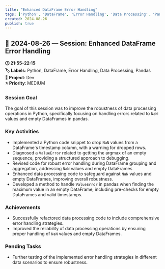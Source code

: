```yaml
---
title: "Enhanced DataFrame Error Handling"
tags: ['Python', 'DataFrame', 'Error Handling', 'Data Processing', 'Pandas']
created: 2024-08-26
publish: true
---
```


## 📅 2024-08-26 — Session: Enhanced DataFrame Error Handling

**🕒 21:55–22:15**  
**🏷️ Labels**: Python, DataFrame, Error Handling, Data Processing, Pandas  
**📂 Project**: Dev  
**⭐ Priority**: MEDIUM  


### Session Goal
The goal of this session was to improve the robustness of data processing operations in Python, specifically focusing on handling errors related to `NaN` values and empty DataFrames in pandas.

### Key Activities
- Implemented a Python code snippet to drop `NaN` values from a DataFrame's timestamp column, with a warning for dropped rows.
- Diagnosed a `ValueError` related to getting the argmax of an empty sequence, providing a structured approach to debugging.
- Revised code for robust error handling during DataFrame grouping and aggregation, addressing `NaN` values and empty DataFrames.
- Enhanced data processing code to safeguard against `NaN` values and empty DataFrames, improving overall robustness.
- Developed a method to handle `ValueError` in pandas when finding the maximum value in an empty DataFrame, including pre-checks for empty DataFrames and valid timestamps.

### Achievements
- Successfully refactored data processing code to include comprehensive error handling strategies.
- Improved the reliability of data processing operations by ensuring proper handling of `NaN` values and empty DataFrames.

### Pending Tasks
- Further testing of the implemented error handling strategies in different data scenarios to ensure robustness.

